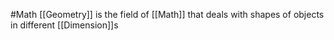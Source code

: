 #Math 
[[Geometry]] is the field of [[Math]] that deals with shapes of objects in different [[Dimension]]s